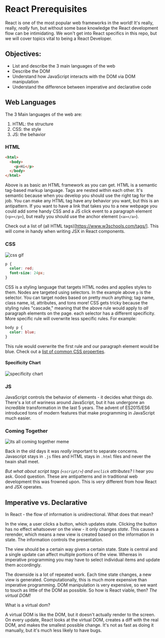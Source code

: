 # React Prerequisites
React is one of the most popular web frameworks in the world! It's really, really, _really_ fun, but without some base knowledge the React development flow can be intimidating. We won't get into React specifics in this repo, but we will cover topics vital to being a React Developer.

## Objectives:
- List and describe the 3 main languages of the web
- Describe the DOM
- Understand how JavaScript interacts with the DOM via DOM manipulation
- Understand the difference between imperative and declarative code

## Web Languages
The 3 Main languages of the web are:
1. HTML: the structure
2. CSS: the style
3. JS: the behavior

### HTML
```html
<html>
  <body>
    <p>Hi</p>
  </body>
</html>
```
Above is as basic an HTML framework as you can get. HTML is a semantic tag-based markup language. Tags are nested within each other. It's semantic because when you develop you should use the right tag for the job. You can make any HTML tag have any behavior you want, but this is an antipattern. If you want to have a link that takes you to a new webpage you could add some handy CSS and a JS click event to a paragraph element (`<p></p>`), but really you should use the anchor element (`<a></a>`).

Check out a list of (all HTML tags)[https://www.w3schools.com/tags/]. This will come in handy when writing JSX in React components.

### CSS
![css gif](https://media0.giphy.com/media/13FrpeVH09Zrb2/source.gif)
```css
p {
  color: red;
  font-size: 24px;
}
```
CSS is a styling language that targets HTML nodes and applies styles to them. Nodes are targeted using selectors. In the example above `p` is the selector. You can target nodes based on pretty much anything; tag name, class name, id, attributes, and tons more!  CSS gets tricky because the styling rules "cascade," meaning that the above rule would apply to _all_ paragraph elements on the page. each selector has a different specificity. More specific rule will overwrite less specific rules.
For example: 
```css
body p {
  color: blue;
}
```
This rule would overwrite the first rule and our paragraph element would be blue. Check out a [list of common CSS properties](https://www.w3schools.com/cssref/).

#### Specificity Chart
![specificity chart](https://sites.google.com/site/csskungfu/_/rsrc/1221742532694/specificity/specificity.gif)
 
### JS
JavaScript controls the behavior of elements - it decides what things _do_. There's a lot of wariness around JavaScript, but it has undergone an incredible transformation in the last 5 years. The advent of ES2015/ES6 introduced tons of modern features that make programming in JavaScript much easier.

### Coming Together
![its all coming together meme](https://i.kym-cdn.com/photos/images/original/001/561/446/27d.jpg)

Back in the old days it was _really_ important to separate concerns. Javascript stays in `.js` files and HTML stays in `.html` files and never the twain shall meet.

_But what about script tags (`<script/>`) and `onclick` attributes?_ I hear you ask. Good question. These are antipatterns and in traditional web development this was frowned upon. This is _very_ different from how React and JSX operates. 

## Imperative vs. Declarative
In React - the flow of information is unidirectional. What does that mean?

In the view, a user clicks a button, which updates state. Clicking the button has no effect whatsoever on the view - it only changes _state_. This causes a rerender, which means a new view is created based on the information in state. The information controls the presentation.

The view should be a certain way given a certain state. State is central and a single update can affect multiple portions of the view. Whereas in imperative programming you may have to select individual items and update them accordingly.

The downside is a lot of repeated work. Each time state changes, a new view is generated. Computationally, this is much more expensive than imperative programming. DOM manipulation is very expensive, so we want to touch as little of the DOM as possible. So how is React viable, then? *The virtual DOM!*

What is a virtual dom?

A virtual DOM is like the DOM, but it doesn't actually render to the screen. On every update, React looks at the virtual DOM, creates a diff with the real DOM, and makes the smallest possible change. It's not as fast as doing it manually, but it's much less likely to have bugs.
